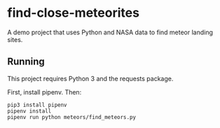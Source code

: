 # find-close-meteorites
A demo project that uses Python and NASA data to find meteor landing sites.

## Running 

This project requires Python 3 and the requests package.

First, install pipenv. Then:

```
pip3 install pipenv
pipenv install
pipenv run python meteors/find_meteors.py 
```